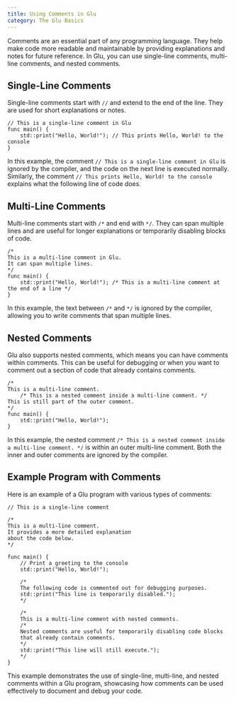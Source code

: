 ```yaml
---
title: Using Comments in Glu
category: The Glu Basics
---
```


Comments are an essential part of any programming language. They help make code more readable and maintainable by providing explanations and notes for future reference. In Glu, you can use single-line comments, multi-line comments, and nested comments.

## Single-Line Comments

Single-line comments start with `//` and extend to the end of the line. They are used for short explanations or notes.

```glu
// This is a single-line comment in Glu
func main() {
    std::print("Hello, World!"); // This prints Hello, World! to the console
}
```

In this example, the comment `// This is a single-line comment in Glu` is ignored by the compiler, and the code on the next line is executed normally. Similarly, the comment `// This prints Hello, World! to the console` explains what the following line of code does.

## Multi-Line Comments

Multi-line comments start with `/*` and end with `*/`. They can span multiple lines and are useful for longer explanations or temporarily disabling blocks of code.

```glu
/*
This is a multi-line comment in Glu.
It can span multiple lines.
*/
func main() {
    std::print("Hello, World!"); /* This is a multi-line comment at the end of a line */
}
```

In this example, the text between `/*` and `*/` is ignored by the compiler, allowing you to write comments that span multiple lines.

## Nested Comments

Glu also supports nested comments, which means you can have comments within comments. This can be useful for debugging or when you want to comment out a section of code that already contains comments.

```glu
/*
This is a multi-line comment.
    /* This is a nested comment inside a multi-line comment. */
This is still part of the outer comment.
*/
func main() {
    std::print("Hello, World!");
}
```

In this example, the nested comment `/* This is a nested comment inside a multi-line comment. */` is within an outer multi-line comment. Both the inner and outer comments are ignored by the compiler.

## Example Program with Comments

Here is an example of a Glu program with various types of comments:

```glu
// This is a single-line comment

/*
This is a multi-line comment.
It provides a more detailed explanation
about the code below.
*/

func main() {
    // Print a greeting to the console
    std::print("Hello, World!");

    /*
    The following code is commented out for debugging purposes.
    std::print("This line is temporarily disabled.");
    */

    /*
    This is a multi-line comment with nested comments.
    /*
    Nested comments are useful for temporarily disabling code blocks
    that already contain comments.
    */
    std::print("This line will still execute.");
    */
}
```

This example demonstrates the use of single-line, multi-line, and nested comments within a Glu program, showcasing how comments can be used effectively to document and debug your code.
